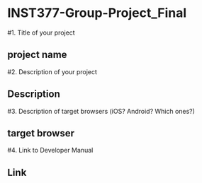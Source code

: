 # INST377-Group-Project_Final

#1. Title of your project
## project name
#2. Description of your project
## Description
#3. Description of target browsers (iOS? Android? Which ones?)
## target browser
#4. Link to Developer Manual
## Link
